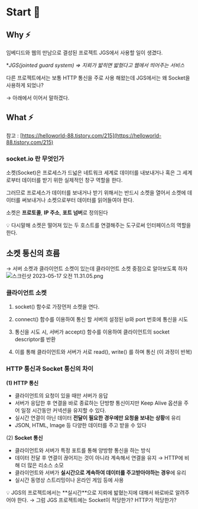 # Start 🌱

## Why ⚡️

임베디드와 웹의 만남으로 결성된 프로젝트 JGS에서 사용할 일이 생겼다.

\*_JGS(jointed guard system) ⇒ 지뢰가 밟히면 밟혔다고 웹에서 띄어주는 서비스_

다른 프로젝트에서는 보통 HTTP 통신을 주로 사용 해왔는데 JGS에서는 왜 Socket을 사용하게 되었나?

→ 아래에서 이어서 말하겠다.

## What ⚡️

참고 : [https://helloworld-88.tistory.com/215](https://helloworld-88.tistory.com/215)

### socket.io 란 무엇인가

소켓(Socket)은 프로세스가 드넓은 네트워크 세계로 데이터를 내보내거나 혹은 그 세계로부터 데이터를 받기 위한 실제적인 창구 역할을 한다.

그러므로 프로세스가 데이터를 보내거나 받기 위해서는 반드시 소켓을 열어서 소켓에 데이터를 써보내거나 소켓으로부터 데이터를 읽어들여야 한다.

소켓은 **프로토콜**, **IP 주소**, **포트 넘버**로 정의된다

<aside>
💡 다시말해 소켓은 떨어져 있는 두 호스트를 연결해주는 도구로써 인터페이스의 역할을 한다.

</aside>

## 소켓 통신의 흐름

→ 서버 소켓과 클라이언트 소켓이 있는데 클라이언트 소켓 중점으로 알아보도록 하자
![스크린샷 2023-05-17 오전 11.31.05.png](https://s3-us-west-2.amazonaws.com/secure.notion-static.com/1d36a51f-b36b-449b-b690-491be105cb27/%E1%84%89%E1%85%B3%E1%84%8F%E1%85%B3%E1%84%85%E1%85%B5%E1%86%AB%E1%84%89%E1%85%A3%E1%86%BA_2023-05-17_%E1%84%8B%E1%85%A9%E1%84%8C%E1%85%A5%E1%86%AB_11.31.05.png)

### 클라이언트 소켓

1. socket() 함수로 가장먼저 소켓을 연다.

2. connect() 함수를 이용하여 통신 할 서버의 설정된 ip와 port 번호에 통신을 시도

3. 통신을 시도 시, 서버가 accept() 함수를 이용하여 클라이언트의 socket descriptor를 반환

4. 이를 통해 클라이언트와 서버가 서로 read(), write() 를 하며 통신 (이 과정이 반복)

### HTTP 통신과 Socket 통신의 차이

**(1) HTTP 통신**

- 클라이언트의 요청이 있을 때만 서버가 응답
- 서버가 응답한 후 연결을 바로 종료하는 단방향 통신이지만 Keep Alive 옵션을 주어 일정 시간동안 커넥션을 유지할 수 있다.
- 실시간 연결이 아닌 데이터 **전달이 필요한 경우에만 요청을 보내는 상황**에 유리
- JSON, HTML, Image 등 다양한 데이터를 주고 받을 수 있다

(2) **Socket 통신**

- 클라이언트와 서버가 특정 포트를 통해 양방향 통신을 하는 방식
- 데이터 전달 후 연결이 끊어지는 것이 아니라 계속해서 연결을 유지 → HTTP에 비해 더 많은 리소스 소모
- 클라이언트와 서버가 **실시간으로 계속하여 데이터를 주고받아야하는 경우**에 유리
- 실시간 동영상 스트리밍이나 온라인 게임 등에 사용

<aside>
💡 JGS의 프로젝트에서는 **실시간**으로 지뢰에 밟혔는지에 대해서 바로바로 알려주어야 한다.
→ 그럼 JGS 프로젝트에는 Socket이 적당한가? HTTP가 적당한가?

</aside>
